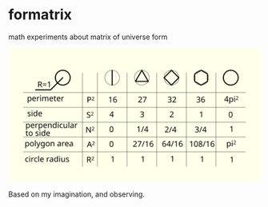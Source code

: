 # formatrix
math experiments about matrix of universe form

![wtf](img/base.svg)

Based on my imagination, and observing.